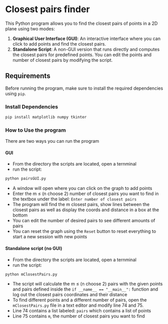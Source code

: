 # Closest pairs finder

This Python program allows you to find the closest pairs of points in a 2D plane using two modes:
1. **Graphical User Interface (GUI)**: An interactive interface where you can click to add points and find the closest pairs.
2. **Standalone Script**: A non-GUI version that runs directly and computes the closest pairs for predefined points. You can edit the points and number of closest pairs by modifying the script.

## Requirements

Before running the program, make sure to install the required dependencies using `pip`.

### Install Dependencies

```bash
pip install matplotlib numpy tkinter
```

### How to Use the program

There are two ways you can run the program

#### GUI
* From the directory the scripts are located, open a ternminal
* run the script:
```bash
python pairsGUI.py
```
* A window will open where you can click on the graph to add points
* Enter the m ≤ (n choose 2) number of closest pairs you want to find in the textbox under the  label: `Enter number of closest pairs`
* The program will find the m closest pairs, show lines between the closest pairs as well as display the coords and distance in a box at the bottom
* You can edit the number of desired pairs to see different amounts of pairs
* You can reset the graph using the `Reset` button to reset everything to start a new session with new points

#### Standalone script (no GUI)
* From the directory the scripts are located, open a ternminal
* run the script:
```bash
python mClosestPairs.py
```
* The script will calculate the m ≤ (n choose 2) pairs with the given points and pairs defined inside the `if __name__ == "__main__":` function and log out the closest pairs coordinates and their distance
* To find different points and a different number of pairs, open the `mClosestPairs.py` file in a text editor and modify line 74 and 75.
* Line 74 contains a list labeled: `pairs` which contains a list of points
* Line 75 contains `m`, the number of closest pairs you want to find